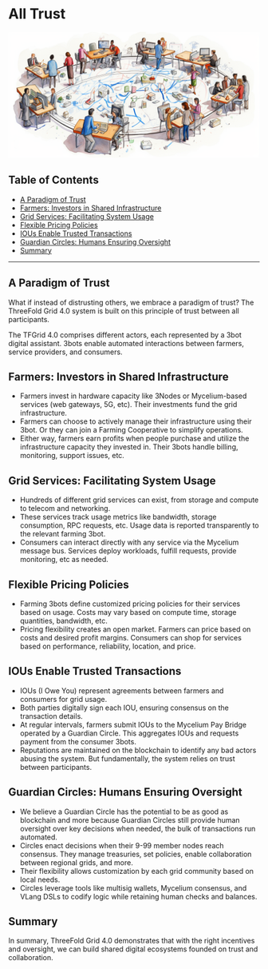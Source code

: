 <h1>All Trust</h1>

![](img/alltrust.png)

<h2>Table of Contents</h2>

- [A Paradigm of Trust](#a-paradigm-of-trust)
- [Farmers: Investors in Shared Infrastructure](#farmers-investors-in-shared-infrastructure)
- [Grid Services: Facilitating System Usage](#grid-services-facilitating-system-usage)
- [Flexible Pricing Policies](#flexible-pricing-policies)
- [IOUs Enable Trusted Transactions](#ious-enable-trusted-transactions)
- [Guardian Circles: Humans Ensuring Oversight](#guardian-circles-humans-ensuring-oversight)
- [Summary](#summary)

***

## A Paradigm of Trust

What if instead of distrusting others, we embrace a paradigm of trust? The ThreeFold Grid 4.0 system is built on this principle of trust between all participants.

The TFGrid 4.0 comprises different actors, each represented by a 3bot digital assistant. 3bots enable automated interactions between farmers, service providers, and consumers.

## Farmers: Investors in Shared Infrastructure

- Farmers invest in hardware capacity like 3Nodes or Mycelium-based services (web gateways, 5G, etc). Their investments fund the grid infrastructure.
- Farmers can choose to actively manage their infrastructure using their 3bot. Or they can join a Farming Cooperative to simplify operations.  
- Either way, farmers earn profits when people purchase and utilize the infrastructure capacity they invested in. Their 3bots handle billing, monitoring, support issues, etc.

## Grid Services: Facilitating System Usage 

- Hundreds of different grid services can exist, from storage and compute to telecom and networking. 
- These services track usage metrics like bandwidth, storage consumption, RPC requests, etc. Usage data is reported transparently to the relevant farming 3bot.
- Consumers can interact directly with any service via the Mycelium message bus. Services deploy workloads, fulfill requests, provide monitoring, etc as needed.

## Flexible Pricing Policies 

- Farming 3bots define customized pricing policies for their services based on usage. Costs may vary based on compute time, storage quantities, bandwidth, etc.
- Pricing flexibility creates an open market. Farmers can price based on costs and desired profit margins. Consumers can shop for services based on performance, reliability, location, and price.

## IOUs Enable Trusted Transactions

- IOUs (I Owe You) represent agreements between farmers and consumers for grid usage. 
- Both parties digitally sign each IOU, ensuring consensus on the transaction details.
- At regular intervals, farmers submit IOUs to the Mycelium Pay Bridge operated by a Guardian Circle. This aggregates IOUs and requests payment from the consumer 3bots.
- Reputations are maintained on the blockchain to identify any bad actors abusing the system. But fundamentally, the system relies on trust between participants.

## Guardian Circles: Humans Ensuring Oversight

- We believe a Guardian Circle has the potential to be as good as blockchain and more because Guardian Circles still provide human oversight over key decisions when needed, the bulk of transactions run automated. 
- Circles enact decisions when their 9-99 member nodes reach consensus. They manage treasuries, set policies, enable collaboration between regional grids, and more.
- Their flexibility allows customization by each grid community based on local needs.
- Circles leverage tools like multisig wallets, Mycelium consensus, and VLang DSLs to codify logic while retaining human checks and balances.

## Summary

In summary, ThreeFold Grid 4.0 demonstrates that with the right incentives and oversight, we can build shared digital ecosystems founded on trust and collaboration.